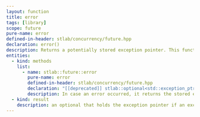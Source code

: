 ```yaml
---
layout: function
title: error
tags: [library]
scope: future
pure-name: error
defined-in-header: stlab/concurrency/future.hpp 
declaration: error()
description: Returns a potentially stored exception pointer. This function will be removed in future versions of the library. Use `exception()` instead.
entities:
  - kind: methods
    list:
      - name: stlab::future::error
        pure-name: error
        defined-in-header: stlab/concurrency/future.hpp 
        declaration: "[[deprecated]] stlab::optional<std::exception_ptr> error() const"
        description: In case an error occurred, it returns the stored exception pointer.
  - kind: result
    description: an optional that holds the exception pointer if an exception has occurred.
---
```

